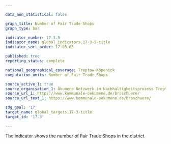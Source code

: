 ```yaml
---

data_non_statistical: false

graph_title: Number of Fair Trade Shops
graph_type: bar

indicator_number: 17.3.5
indicator_name: global_indicators.17-3-5-title
indicator_sort_order: 17-03-05

published: true
reporting_status: complete

national_geographical_coverage: Treptow-Köpenick
computation_units: Number of Fair Trade Shops

source_active_1: true
source_organisation_1: Ökumene Netzwerk im Nachhaltigkeitsprozess Treptow-Köpenick e. V.
source_url_1: https://www.kommunale-oekumene.de/broschuere/
source_url_text_1: https://www.kommunale-oekumene.de/broschuere/

sdg_goal: '17'
target_name: global_targets.17-3-title
target_id: '17.3'

---
```


The indicator shows the number of Fair Trade Shops in the district.
